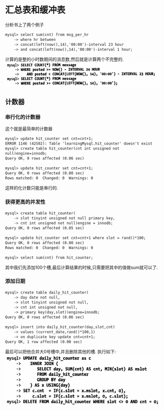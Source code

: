 # 汇总表和缓冲表
分析书上了两个例子
```
mysql> select sum(cnt) from msg_per_hr
    -> where hr between 
    -> concat(left(now(),14),'00:00')-interval 23 hour
    -> and concat(left(now(),14),'00:00')-interval 1 hour;
```
计算的是整的小时数期间的消息数,然后就是计算两个不完整的.
![](_v_images/20190505143815715_965222985.png)

## 计数器
### 串行化的计数器
这个就是最简单的计数器
```
mysql> update hit_counter set cnt=cnt+1;
ERROR 1146 (42S02): Table 'learningMysql.hit_counter' doesn't exist
mysql> create table hit_counter(cnt int unsigned not null)engine=innodb;
Query OK, 0 rows affected (0.06 sec)

mysql> update hit_counter set cnt=cnt+1;
Query OK, 0 rows affected (0.00 sec)
Rows matched: 0  Changed: 0  Warnings: 0
```
这样的化计数只能是串行的.
### 获得更高的并发性
```
mysql> create table hit_counter(
    -> slot tinyint unsigned not null primary key,
    -> cnt int unsigned not null)engine = innodb;
Query OK, 0 rows affected (0.05 sec)

mysql> update hit_counter set cnt=cnt+1 where slot = rand()*100;
Query OK, 0 rows affected (0.00 sec)
Rows matched: 0  Changed: 0  Warnings: 0

mysql> select sum(cnt) from hit_counter;
```
其中我们先添加100个槽,最后计算结果的时候,只需要把其中的值做sum就可以了.

### 添加日期
```
mysql> create table daily_hit_counter(
    -> day date not null,
    -> slot tinyint unsigned not null,
    -> cnt int unsigned not null,
    -> primary key(day,slot))engine=innodb;
Query OK, 0 rows affected (0.06 sec)

mysql> insert into daily_hit_counter(day,slot,cnt) 
    -> values (current_date,rand()*100,1)
    -> on duplicate key update cnt=cnt+1;
Query OK, 1 row affected (0.00 sec)
```
最后可以把他合并大0号槽中,并且删除其他的槽.
执行如下:
![](_v_images/20190505145240514_568176836.png)